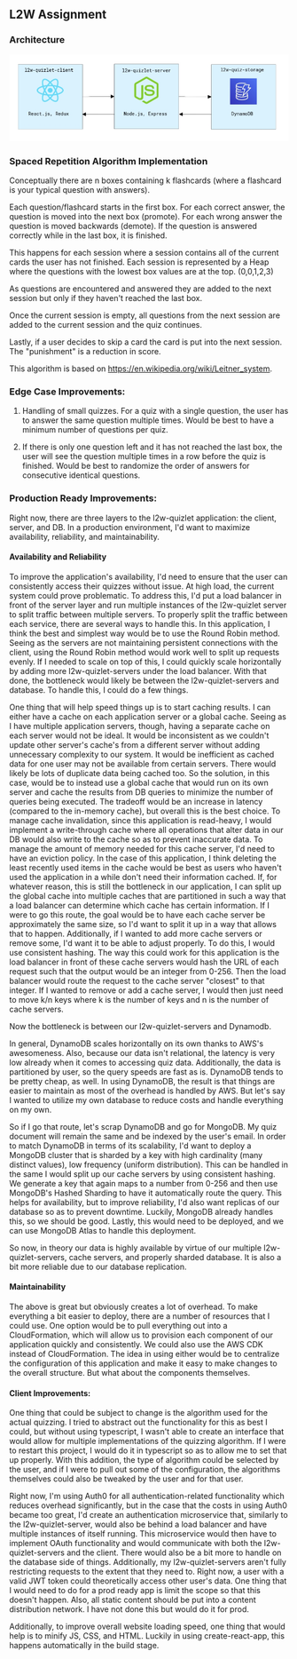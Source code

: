## L2W Assignment

### Architecture

![architecture png](architecture.png)

### Spaced Repetition Algorithm Implementation

Conceptually there are n boxes containing k flashcards (where a flashcard is your typical question with answers).

Each question/flashcard starts in the first box. For each correct answer, the question is moved into the next box (promote).
For each wrong answer the question is moved backwards (demote). If the question is answered correctly while in the last box, it is finished.
 
This happens for each session where a session contains all of the current cards the user has not finished.
Each session is represented by a Heap where the questions with the lowest box values are at the top. (0,0,1,2,3)

As questions are encountered and answered they are added to the next session but only if they haven't
reached the last box.

Once the current session is empty, all questions from the next session are added to the current session
and the quiz continues.

Lastly, if a user decides to skip a card the card is put into the next session. The "punishment" is a reduction in score.

This algorithm is based on https://en.wikipedia.org/wiki/Leitner_system.

### Edge Case Improvements:

1. Handling of small quizzes.
For a quiz with a single question, the user has to answer the same question multiple times. Would be best to have a minimum number of questions per quiz.

2. If there is only one question left and it has not reached the last box, the user will see the question multiple times in a row before the quiz is finished. Would be best to randomize the order of answers for consecutive identical questions.

### Production Ready Improvements:

Right now, there are three layers to the l2w-quizlet application: the client, server, and DB. In a production environment, I'd want to maximize availability, reliability, and maintainability.

#### Availability and Reliability

To improve the application's availability, I'd need to ensure that the user can consistently access their quizzes without issue. At high load, the current system could prove problematic. To address this, I'd put a load balancer in front of the server layer and run multiple instances of the l2w-quizlet server to split traffic between multiple servers. To properly split the traffic between each service, there are several ways to handle this. In this application, I think the best and simplest way would be to use the Round Robin method. Seeing as the servers are not maintaining persistent connections with the client, using the Round Robin method would work well to split up requests evenly. If I needed to scale on top of this, I could quickly scale horizontally by adding more l2w-quizlet-servers under the load balancer.
With that done, the bottleneck would likely be between the l2w-quizlet-servers and database. To handle this, I could do a few things.

One thing that will help speed things up is to start caching results. I can either have a cache on each application server or a global cache. Seeing as I have multiple application servers, though, having a separate cache on each server would not be ideal. It would be inconsistent as we couldn't update other server's cache's from a different server without adding unnecessary complexity to our system. It would be inefficient as cached data for one user may not be available from certain servers. There would likely be lots of duplicate data being cached too. So the solution, in this case, would be to instead use a global cache that would run on its own server and cache the results from DB queries to minimize the number of queries being executed. The tradeoff would be an increase in latency (compared to the in-memory cache), but overall this is the best choice. To manage cache invalidation, since this application is read-heavy, I would implement a write-through cache where all operations that alter data in our DB would also write to the cache so as to prevent inaccurate data. To manage the amount of memory needed for this cache server, I'd need to have an eviction policy. In the case of this application, I think deleting the least recently used items in the cache would be best as users who haven't used the application in a while don't need their information cached. If, for whatever reason, this is still the bottleneck in our application, I can split up the global cache into multiple caches that are partitioned in such a way that a load balancer can determine which cache has certain information. If I were to go this route, the goal would be to have each cache server be approximately the same size, so I'd want to split it up in a way that allows that to happen. Additionally, if I wanted to add more cache servers or remove some, I'd want it to be able to adjust properly. To do this, I would use consistent hashing. The way this could work for this application is the load balancer in front of these cache servers would hash the URL of each request such that the output would be an integer from 0-256. Then the load balancer would route the request to the cache server "closest" to that integer. If I wanted to remove or add a cache server, I would then just need to move k/n keys where k is the number of keys and n is the number of cache servers.

Now the bottleneck is between our l2w-quizlet-servers and Dynamodb.

In general, DynamoDB scales horizontally on its own thanks to AWS's awesomeness. Also, because our data isn't relational, the latency is very low already when it comes to accessing quiz data. Additionally, the data is partitioned by user, so the query speeds are fast as is. DynamoDB tends to be pretty cheap, as well. In using DynamoDB, the result is that things are easier to maintain as most of the overhead is handled by AWS. But let's say I wanted to utilize my own database to reduce costs and handle everything on my own.

So if I go that route, let's scrap DynamoDB and go for MongoDB. My quiz document will remain the same and be indexed by the user's email. In order to match DynamoDB in terms of its scalability, I'd want to deploy a MongoDB cluster that is sharded by a key with high cardinality (many distinct values), low frequency (uniform distribution). This can be handled in the same I would split up our cache servers by using consistent hashing. We generate a key that again maps to a number from 0-256 and then use MongoDB's Hashed Sharding to have it automatically route the query. This helps for availability, but to improve reliability, I'd also want replicas of our database so as to prevent downtime. Luckily, MongoDB already handles this, so we should be good. Lastly, this would need to be deployed, and we can use MongoDB Atlas to handle this deployment.

So now, in theory our data is highly available by virtue of our multiple l2w-quizlet-servers, cache servers, and properly sharded database. It is also a bit more reliable due to our database replication.

#### Maintainability

The above is great but obviously creates a lot of overhead. To make everything a bit easier to deploy, there are a number of resources that I could use. One option would be to pull everything out into a CloudFormation, which will allow us to provision each component of our application quickly and consistently. We could also use the AWS CDK instead of CloudFormation. The idea in using either would be to centralize the configuration of this application and make it easy to make changes to the overall structure.
But what about the components themselves.

#### Client Improvements:

One thing that could be subject to change is the algorithm used for the actual quizzing. I tried to abstract out the functionality for this as best I could, but without using typescript, I wasn't able to create an interface that would allow for multiple implementations of the quizzing algorithm. If I were to restart this project, I would do it in typescript so as to allow me to set that up properly. With this addition, the type of algorithm could be selected by the user, and if I were to pull out some of the configuration, the algorithms themselves could also be tweaked by the user and for that user.

Right now, I'm using Auth0 for all authentication-related functionality which reduces overhead significantly, but in the case that the costs in using Auth0 became too great, I'd create an authentication microservice that, similarly to the l2w-quizlet-server, would also be behind a load balancer and have multiple instances of itself running. This microservice would then have to implement OAuth functionality and would communicate with both the l2w-quizlet-servers and the client. There would also be a bit more to handle on the database side of things. Additionally, my l2w-quizlet-servers aren't fully restricting requests to the extent that they need to. Right now, a user with a valid JWT token could theoretically access other user's data. One thing that I would need to do for a prod ready app is limit the scope so that this doesn't happen.
Also, all static content should be put into a content distribution network. I have not done this but would do it for prod.

Additionally, to improve overall website loading speed, one thing that would help is to minify JS, CSS, and HTML. Luckily in using create-react-app, this happens automatically in the build stage.

